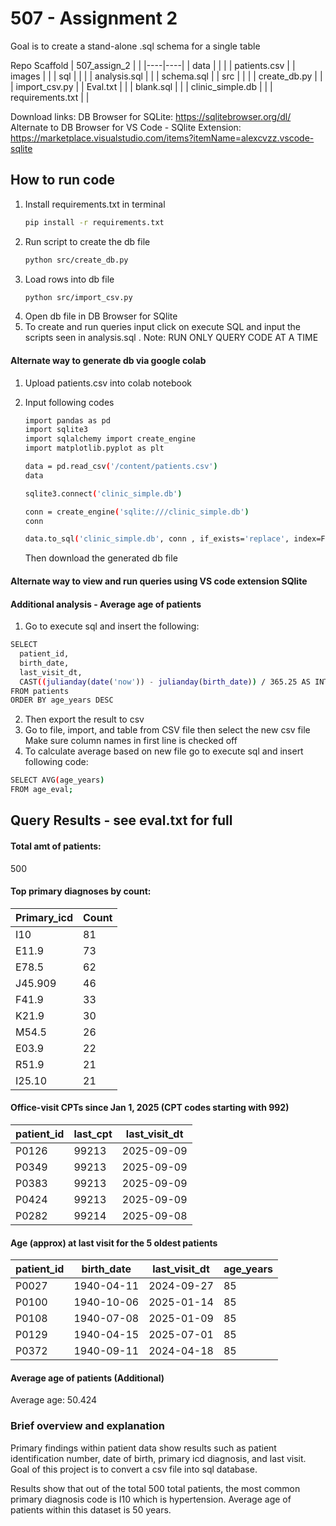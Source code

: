 # 507 - Assignment 2
Goal is to create a stand-alone .sql schema for a single table 

Repo Scaffold 
| 507_assign_2 |  |
|----|----|
| data |  |
|  | patients.csv |
| images |  |
| sql |  |
|  | analysis.sql |
|  | schema.sql |
| src |  |
|  | create_db.py |
|  | import_csv.py |
| Eval.txt |  |
| blank.sql |  |
| clinic_simple.db |  |
| requirements.txt |  |

Download links: 
DB Browser for SQLite: https://sqlitebrowser.org/dl/
Alternate to DB Browser for VS Code - SQlite Extension: https://marketplace.visualstudio.com/items?itemName=alexcvzz.vscode-sqlite 

## How to run code
1. Install requirements.txt in terminal 
   ```bash
   pip install -r requirements.txt
   ```
2. Run script to create the db file 
   ```bash
   python src/create_db.py
   ```
3. Load rows into db file 
   ```bash
   python src/import_csv.py
   ```
4. Open db file in DB Browser for SQlite 
5. To create and run queries input click on execute SQL and input the scripts seen in analysis.sql . Note: RUN ONLY QUERY CODE AT A TIME 


#### Alternate way to generate db via google colab 
1. Upload patients.csv into colab notebook
2. Input following codes
   ```bash
   import pandas as pd
   import sqlite3
   import sqlalchemy import create_engine
   import matplotlib.pyplot as plt
   ```
   ```bash
   data = pd.read_csv('/content/patients.csv')
   data
   ```
   ```bash
   sqlite3.connect('clinic_simple.db')
   ```
   ```bash
   conn = create_engine('sqlite:///clinic_simple.db')
   conn
   ```
   ```bash
   data.to_sql('clinic_simple.db', conn , if_exists='replace', index=False)
   ```

   Then download the generated db file 


#### Alternate way to view and run queries using VS code extension SQlite 



#### Additional analysis - Average age of patients
1. Go to execute sql and insert the following: 
```bash
SELECT
  patient_id,
  birth_date,
  last_visit_dt,
  CAST((julianday(date('now')) - julianday(birth_date)) / 365.25 AS INT) AS age_years
FROM patients
ORDER BY age_years DESC
```
2. Then export the result to csv
3. Go to file, import, and table from CSV file then select the new csv file
    Make sure column names in first line is checked off 
4. To calculate average based on new file go to execute sql and insert following code: 
```bash
SELECT AVG(age_years)
FROM age_eval;
```

## Query Results - see eval.txt for full 

#### Total amt of patients: 
500 

#### Top primary diagnoses by count: 
| Primary_icd | Count |
|---|---|
|I10	| 81 |
|E11.9	| 73 |
|E78.5	| 62 |
|J45.909 | 46 |
|F41.9	| 33 |
|K21.9	| 30 |
|M54.5	| 26 |
|E03.9	| 22 |
|R51.9	| 21 |
|I25.10	| 21 |

#### Office-visit CPTs since Jan 1, 2025 (CPT codes starting with 992)
| patient_id	| last_cpt	| last_visit_dt |
|---|---|---|
| P0126	| 99213	| 2025-09-09 | 
| P0349	| 99213	| 2025-09-09 |
| P0383	| 99213	| 2025-09-09 |
| P0424	| 99213	| 2025-09-09 |
| P0282	| 99214	| 2025-09-08 |

#### Age (approx) at last visit for the 5 oldest patients
| patient_id | birth_date |	last_visit_dt | age_years |
|---|---|---|---|
| P0027	| 1940-04-11 |	2024-09-27 | 85 |
| P0100	| 1940-10-06 |	2025-01-14 | 85 |
| P0108	| 1940-07-08 |	2025-01-09 | 85 |
| P0129	| 1940-04-15 |	2025-07-01 | 85 |
| P0372	| 1940-09-11 |	2024-04-18 | 85 |

#### Average age of patients (Additional)
Average age: 50.424 

### Brief overview and explanation

Primary findings within patient data show results such as patient identification number, date of birth, primary icd diagnosis, and last visit. Goal of this project is to convert a csv file into sql database. 

Results show that out of the total 500 total patients, the most common primary diagnosis code is I10 which is hypertension. Average age of patients within this dataset is 50 years.   



